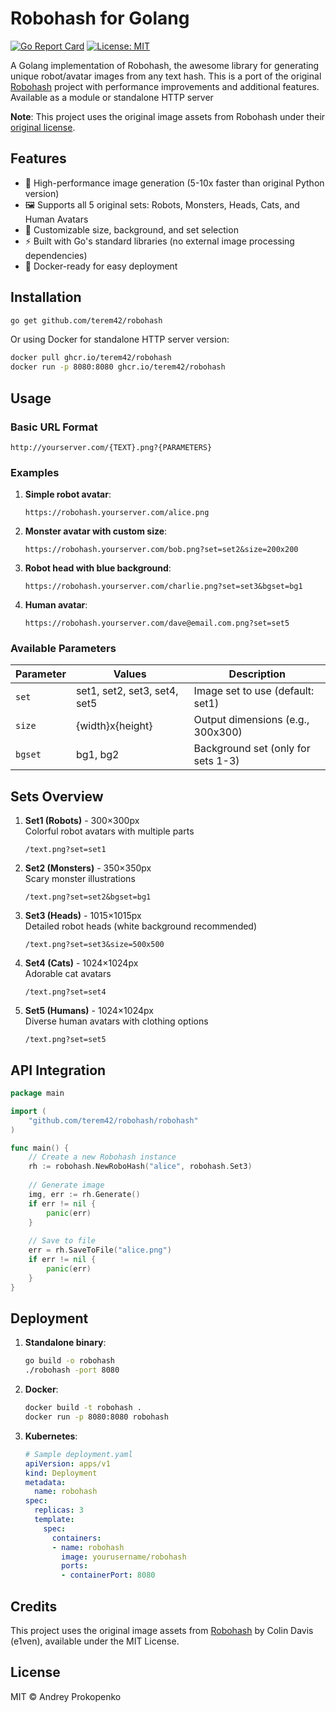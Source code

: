 # Robohash for Golang

[![Go Report Card](https://goreportcard.com/badge/github.com/terem42/robohash)](https://goreportcard.com/report/github.com/terem42/robohash)
[![License: MIT](https://img.shields.io/badge/License-MIT-yellow.svg)](https://opensource.org/licenses/MIT)

A Golang implementation of Robohash, the awesome library for generating unique robot/avatar images from any text hash. This is a port of the original [Robohash](https://github.com/e1ven/Robohash) project with performance improvements and additional features. Available as a module or standalone HTTP server

**Note**: This project uses the original image assets from Robohash under their [original license](https://github.com/e1ven/Robohash/blob/master/LICENSE).

## Features

- 🚀 High-performance image generation (5-10x faster than original Python version)
- 🖼️ Supports all 5 original sets: Robots, Monsters, Heads, Cats, and Human Avatars
- 🎨 Customizable size, background, and set selection
- ⚡ Built with Go's standard libraries (no external image processing dependencies)
- 🐳 Docker-ready for easy deployment

## Installation

```bash
go get github.com/terem42/robohash
```

Or using Docker for standalone HTTP server version:

```bash
docker pull ghcr.io/terem42/robohash
docker run -p 8080:8080 ghcr.io/terem42/robohash
```

## Usage

### Basic URL Format

```
http://yourserver.com/{TEXT}.png?{PARAMETERS}
```

### Examples

1. **Simple robot avatar**:
   ```
   https://robohash.yourserver.com/alice.png
   ```

2. **Monster avatar with custom size**:
   ```
   https://robohash.yourserver.com/bob.png?set=set2&size=200x200
   ```

3. **Robot head with blue background**:
   ```
   https://robohash.yourserver.com/charlie.png?set=set3&bgset=bg1
   ```

4. **Human avatar**:
   ```
   https://robohash.yourserver.com/dave@email.com.png?set=set5
   ```

### Available Parameters

| Parameter | Values | Description |
|-----------|--------|-------------|
| `set`     | set1, set2, set3, set4, set5 | Image set to use (default: set1) |
| `size`    | {width}x{height} | Output dimensions (e.g., 300x300) |
| `bgset`   | bg1, bg2 | Background set (only for sets 1-3) |

## Sets Overview

1. **Set1 (Robots)** - 300×300px  
   Colorful robot avatars with multiple parts
   ```
   /text.png?set=set1
   ```

2. **Set2 (Monsters)** - 350×350px  
   Scary monster illustrations
   ```
   /text.png?set=set2&bgset=bg1
   ```

3. **Set3 (Heads)** - 1015×1015px  
   Detailed robot heads (white background recommended)
   ```
   /text.png?set=set3&size=500x500
   ```

4. **Set4 (Cats)** - 1024×1024px  
   Adorable cat avatars
   ```
   /text.png?set=set4
   ```

5. **Set5 (Humans)** - 1024×1024px  
   Diverse human avatars with clothing options
   ```
   /text.png?set=set5
   ```

## API Integration

```go
package main

import (
	"github.com/terem42/robohash/robohash"
)

func main() {
	// Create a new Robohash instance
	rh := robohash.NewRoboHash("alice", robohash.Set3)
	
	// Generate image
	img, err := rh.Generate()
	if err != nil {
		panic(err)
	}
	
	// Save to file
	err = rh.SaveToFile("alice.png")
	if err != nil {
		panic(err)
	}
}
```

## Deployment

1. **Standalone binary**:
   ```bash
   go build -o robohash
   ./robohash -port 8080
   ```

2. **Docker**:
   ```bash
   docker build -t robohash .
   docker run -p 8080:8080 robohash
   ```

3. **Kubernetes**:
   ```yaml
   # Sample deployment.yaml
   apiVersion: apps/v1
   kind: Deployment
   metadata:
     name: robohash
   spec:
     replicas: 3
     template:
       spec:
         containers:
         - name: robohash
           image: yourusername/robohash
           ports:
           - containerPort: 8080
   ```

## Credits

This project uses the original image assets from [Robohash](https://github.com/e1ven/Robohash) by Colin Davis (e1ven), available under the MIT License.

## License

MIT © Andrey Prokopenko
```
